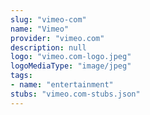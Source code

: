 ```yaml
---
slug: "vimeo-com"
name: "Vimeo"
provider: "vimeo.com"
description: null
logo: "vimeo.com-logo.jpeg"
logoMediaType: "image/jpeg"
tags:
- name: "entertainment"
stubs: "vimeo.com-stubs.json"
---
```

